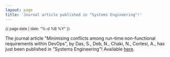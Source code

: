 ```yaml
---
layout: page
title: 'Journal article published in "Systems Engineering"!'
---
```


<small>{{ page.date | date: "%-d %B %Y" }}</small>

The journal article "Minimising conflicts among run-time non-functional requirements within DevOps", by Das, S., Deb, N., Chaki, N., Cortesi, A., has just been published in "Systems Engineering"! Available [here](https://doi.org/10.1002/sys.21715).
